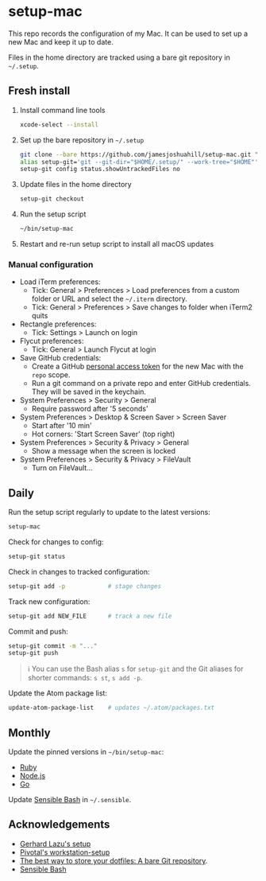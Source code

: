 # setup-mac

This repo records the configuration of my Mac. It can be used to set up a new
Mac and keep it up to date.

Files in the home directory are tracked using a bare git repository in `~/.setup`.

## Fresh install

1. Install command line tools
    ```bash
    xcode-select --install
    ```
1. Set up the bare repository in `~/.setup`
    ```bash
    git clone --bare https://github.com/jamesjoshuahill/setup-mac.git "$HOME/.setup/"
    alias setup-git='git --git-dir="$HOME/.setup/" --work-tree="$HOME"'
    setup-git config status.showUntrackedFiles no
    ```
1. Update files in the home directory
    ```bash
    setup-git checkout
    ```
1. Run the setup script
    ```bash
    ~/bin/setup-mac
    ```
1. Restart and re-run setup script to install all macOS updates

### Manual configuration

- Load iTerm preferences:
    - Tick: General > Preferences > Load preferences from a custom folder or URL and select the `~/.iterm` directory.
    - Tick: General > Preferences > Save changes to folder when iTerm2 quits
- Rectangle preferences:
    - Tick: Settings > Launch on login
- Flycut preferences:
    - Tick: General > Launch Flycut at login
- Save GitHub credentials:
    - Create a GitHub [personal access token](https://help.github.com/en/articles/creating-a-personal-access-token-for-the-command-line) for the new Mac with the `repo` scope.
    - Run a git command on a private repo and enter GitHub credentials. They will be saved in the keychain.
- System Preferences > Security > General
    - Require password after '5 seconds'
- System Preferences > Desktop & Screen Saver > Screen Saver
    - Start after '10 min'
    - Hot corners: 'Start Screen Saver' (top right)
- System Preferences > Security & Privacy > General
    - Show a message when the screen is locked
- System Preferences > Security & Privacy > FileVault
    - Turn on FileVault...

## Daily

Run the setup script regularly to update to the latest versions:
```bash
setup-mac
```

Check for changes to config:
```bash
setup-git status
```

Check in changes to tracked configuration:
```bash
setup-git add -p            # stage changes
```

Track new configuration:
```bash
setup-git add NEW_FILE      # track a new file
```

Commit and push:
```bash
setup-git commit -m "..."
setup-git push
```

> ℹ️ You can use the Bash alias `s` for `setup-git` and the Git aliases for shorter commands: `s st`, `s add -p`.

Update the Atom package list:
```bash
update-atom-package-list    # updates ~/.atom/packages.txt
```

## Monthly

Update the pinned versions in `~/bin/setup-mac`:
- [Ruby](https://www.ruby-lang.org/en/)
- [Node.js](https://nodejs.org/en/)
- [Go](https://golang.org)

Update [Sensible Bash](https://github.com/mrzool/bash-sensible) in `~/.sensible`.

## Acknowledgements

- [Gerhard Lazu's setup](https://github.com/gerhard/setup)
- [Pivotal's workstation-setup](https://github.com/pivotal/workstation-setup)
- [The best way to store your dotfiles: A bare Git repository](https://www.atlassian.com/git/tutorials/dotfiles).
- [Sensible Bash](https://github.com/mrzool/bash-sensible)
